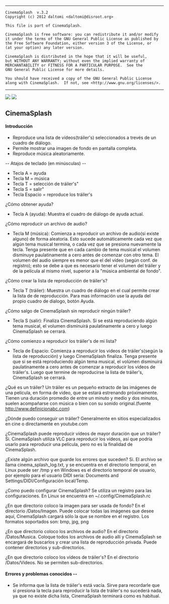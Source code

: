 -----------------------------------------------------------
    
    CinemaSplash  v.3.2
    Copyright (c) 2012 daltomi <daltomi@disroot.org> 
	
	This file is part of CinemaSplash.

    CinemaSplash is free software: you can redistribute it and/or modify
    it under the terms of the GNU General Public License as published by
    the Free Software Foundation, either version 3 of the License, or
    (at your option) any later version.

    CinemaSplash is distributed in the hope that it will be useful,
    but WITHOUT ANY WARRANTY; without even the implied warranty of
    MERCHANTABILITY or FITNESS FOR A PARTICULAR PURPOSE.  See the
    GNU General Public License for more details.

    You should have received a copy of the GNU General Public License
    along with CinemaSplash.  If not, see <http://www.gnu.org/licenses/>.
-----------------------------------------------------------


<img src="https://git.disroot.org/cinemasplash/raw/branch/master/cinema_splash.png"/>


<img src="https://git.disroot.org/cinemasplash/raw/branch/master/screenshot.jpg"/>


CinemaSplash
-----------------------------

#### Introducción

* Reproduce una lista de vídeos(tráiler's) seleccionados a trevés de un cuadro de diálogo.
* Permite mostrar una imagen de fondo en pantalla completa.
* Reproduce música aleatoriamente.

-- Atajos de teclado (en minúsculas) --
* Tecla A = ayuda
* Tecla M = música
* Tecla T = selección de tráiler's"
* Tecla S = salir"
* Tecla Espacio = reproduce los tráiler's

¿Cómo obtener ayuda?
* Tecla A (ayuda): Muestra el cuadro de diálogo de ayuda actual.

¿Cómo reproducir un archivo de audio?
* Tecla M (música): Comienza a reproducir un archivo de audio(si existe alguno) de forma aleatoria. Esto sucede automáticamente cada vez que algún tema musical termina, o cada vez que se presiona nuevamente la tecla. Tenga presente que en cada cambio de tema musical el volumen disminuye paulatinamente a cero antes de comenzar con otro tema. El volumen del audio siempre es menor que el del vídeo (según conf. de registro); esto se debe a que es necesario tener el volumen del tráiler y de la película al mismo nivel, superior a la "música ambiental de fondo".

¿Cómo crear la lista de reproducción de tráiler's?
* Tecla T (tráiler): Muestra un cuadro de diálogo en el cual permite crear la lista de de reproducción. Para mas información use la ayuda del propio cuadro de dialogo, botón Ayuda.

¿Cómo salgo de CinemaSplash sin reproducir ningún tráiler?
* Tecla S (salir): Finaliza CinemaSplash. Si se está reproduciendo algún tema musical, el volumen disminuirá paulatinamente a cero y luego CinemaSplash se cerrará.

¿Cómo comienzo a reproducir los tráiler's de mi lista?
* Tecla de Espacio: Comienza a reproducir los videos de tráiler's(según la lista de reproducción) y luego CinemaSplash finaliza. Tenga presente que si se está reproduciendo algún tema musical, el volúmen disminuirá paulatinamente a cero antes de comenzar a reproducir los videos de tráiler's. Luego que termine de reproducirse la lista de tráiler's, CinemaSplash se cerrará.

¿Qué es un tráiler?
	Un tráiler es un pequeño extracto de las imágenes de una película, en forma de video, que se estará estrenando próximamente. Tienen una duración promedio de entre un minuto y medio y dos minutos, suelen acompañarse con música o bien con su sonido original.(fuente http://www.definicionabc.com)

¿Dónde puedo conseguir un tráiler?
	Generalmente en sitios especializados en cine o directamente en youtube.com

¿CinemaSplash puede reproducir vídeos de mayor duración que un tráiler?
	Si. CinemaSplash utiliza VLC para reproducir los vídeos, así que podría usarlo para reproducir una película, pero no es la finalidad de CinemaSplash.
	
¿Existe algún archivo que guarde los errores que suceden?
	Si. El archivo se llama cinema_splash_log.txt, y se encuentra en el directorio temporal, en Linux puede ser /tmp y en Windows es el directorio temporal de usuario, por ejemplo para el usuario DIDI seria: Documents and Settings/DIDI/Configuración local/Temp.

¿Como puedo configurar CinemaSplash?
	Se utiliza un registro para las configuraciones. En Linux se encuentra en ~/.config/CinemaSplash.rc

¿En que directorio coloco la imagen para ser usada de fondo?
	En el directorio /Datos/Imagen. Puede colocar todas las imágenes que desee aquí, CinemaSplash cargará sólo la que se nombre en el registro. Los formatos soportados son: bmp, jpg, png

¿En que directorio coloco los archivos de audio?
	En el directorio /Datos/Musica. Coloque todos los archivos de audio allí y CinemaSplash se encargará de buscarlos y crear una lista de reproducción privada. Puede contener directorios y sub-directorios.

¿En que directorio coloco los vídeos de tráiler's?
	En el directorio /Datos/Videos. No se permiten sub-directorios.


#### Errores y problemas conocidos --
* Se informa que la lista de tráiler's está vacía.
	Sirve para recordarle que si presiona la tecla para reproducir la lista de tráiler's no sucederá nada, ya que no existe dicha lista, CinemaSplash terminará como es habitual.




